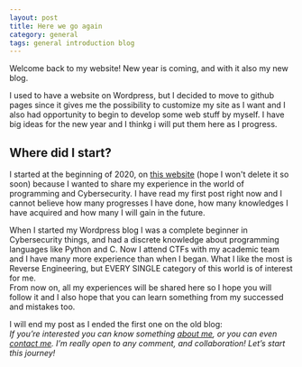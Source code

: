 ```yaml
---
layout: post
title: Here we go again
category: general
tags: general introduction blog
---
```

Welcome back to my website! New year is coming, and with it also my new blog.
<!--excerpt-->

I used to have a website on Wordpress, but I decided to move to github pages since it gives me the possibility to customize my site as I want and I also had opportunity to begin to develop some web stuff by myself. I have big ideas for the new year and I thinkg i will put them here as I progress.

## Where did I start?

I started at the beginning of 2020, on [this website](https://retro4hack.wordpress.com) (hope I won't delete it so soon) because I wanted to share my experience in the world of programming and Cybersecurity. I have read my first post right now and I cannot believe how many progresses I have done, how many knowledges I have acquired and how many I will gain in the future.

When I started my Wordpress blog I was a complete beginner in Cybersecurity things, and had a discrete knowledge about programming languages like Python and C. Now I attend CTFs with my academic team and I have many more experience than when I began. What I like the most is Reverse Engineering, but EVERY SINGLE category of this world is of interest for me.  
From now on, all my experiences will be shared here so I hope you will follow it and I also hope that you can learn something from my successed and mistakes too.

I will end my post as I ended the first one on the old blog:  
*If you’re interested you can know something [about me](about), or you can even [contact me](contact). I’m really open to any comment, and collaboration!
Let’s start this journey!*


